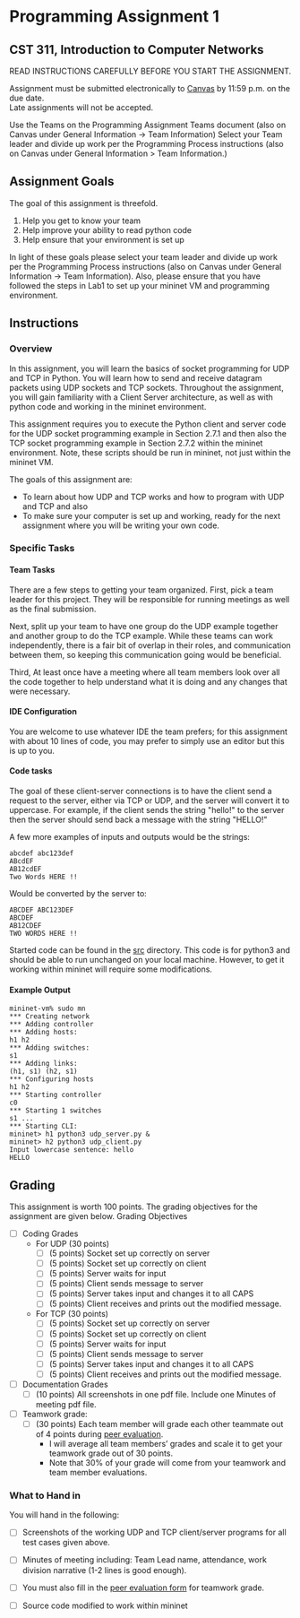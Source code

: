# Programming Assignment 1
## CST 311, Introduction to Computer Networks

READ INSTRUCTIONS CAREFULLY BEFORE YOU START THE ASSIGNMENT.

Assignment must be submitted electronically to [Canvas](https://csumb.instructure.com/) by 11:59 p.m. on the due date.  
Late assignments will not be accepted.

Use the Teams on the Programming Assignment Teams document (also on Canvas under General Information -> Team Information)
Select your Team leader and divide up work per the Programming Process instructions (also on Canvas under General Information > Team Information.)

## Assignment Goals

The goal of this assignment is threefold.
1. Help you get to know your team
2. Help improve your ability to read python code
3. Help ensure that your environment is set up

In light of these goals please select your team leader and divide up work per the Programming Process instructions (also on Canvas under General Information → Team Information).
Also, please ensure that you have followed the steps in Lab1 to set up your mininet VM and programming environment.

## Instructions

### Overview

In this assignment, you will learn the basics of socket programming for UDP and TCP in Python. 
You will learn how to send and receive datagram packets using UDP sockets and TCP sockets. 
Throughout the assignment, you will gain familiarity with a Client Server architecture, as well as with python code and working in the mininet environment.

This assignment requires you to execute the Python client and server code for the UDP socket programming example in Section 2.7.1 and then also the TCP socket programming example in Section 2.7.2 within the mininet environment.
Note, these scripts should be run in mininet, not just within the mininet VM.

The goals of this assignment are:
 - To learn about how UDP and TCP works and how to program with UDP and TCP and also
 - To make sure your computer is set up and working, ready for the next assignment where you will be writing your own code.

### Specific Tasks

#### Team Tasks

There are a few steps to getting your team organized.
First, pick a team leader for this project.
They will be responsible for running meetings as well as the final submission.

Next, split up your team to have one group do the UDP example together and another group to do the TCP example.
While these teams can work independently, there is a fair bit of overlap in their roles, and communication between them, so keeping this communication going would be beneficial.

Third, At least once have a meeting where all team members look over all the code together to help understand what it is doing and any changes that were necessary.

#### IDE Configuration
You are welcome to use whatever IDE the team prefers; for this assignment with about 10 lines of code, you may prefer to simply use an editor but this is up to you.

#### Code tasks

The goal of these client-server connections is to have the client send a request to the server, either via TCP or UDP, and the server will convert it to uppercase.
For example, if the client sends the string "hello!" to the server then the server should send back a message with the string "HELLO!"

A few more examples of inputs and outputs would be the strings:
```
abcdef abc123def
ABcdEF
AB12cdEF
Two Words HERE !!
```

Would be converted by the server to:
```
ABCDEF ABC123DEF
ABCDEF
AB12CDEF
TWO WORDS HERE !!
```

Started code can be found in the [src](src) directory.
This code is for python3 and should be able to run unchanged on your local machine.
However, to get it working within mininet will require some modifications.



#### Example Output

```shell
mininet-vm% sudo mn
*** Creating network
*** Adding controller
*** Adding hosts:
h1 h2
*** Adding switches:
s1
*** Adding links:
(h1, s1) (h2, s1)
*** Configuring hosts
h1 h2
*** Starting controller
c0
*** Starting 1 switches
s1 ...
*** Starting CLI:
mininet> h1 python3 udp_server.py &
mininet> h2 python3 udp_client.py
Input lowercase sentence: hello
HELLO

```



## Grading
This assignment is worth 100 points. The grading objectives for the assignment are given below.
Grading Objectives
- [ ] Coding Grades
  - For UDP (30 points)
    - [ ] (5 points) Socket set up correctly on server
    - [ ] (5 points) Socket set up correctly on client
    - [ ] (5 points) Server waits for input
    - [ ] (5 points) Client sends message to server
    - [ ] (5 points) Server takes input and changes it to all CAPS
    - [ ] (5 points) Client receives and prints out the modified message.
  - For TCP (30 points)
    - [ ] (5 points) Socket set up correctly on server
    - [ ] (5 points) Socket set up correctly on client
    - [ ] (5 points) Server waits for input
    - [ ] (5 points) Client sends message to server
    - [ ] (5 points) Server takes input and changes it to all CAPS
    - [ ] (5 points) Client receives and prints out the modified message.
- [ ] Documentation Grades
  - [ ] (10 points) All screenshots in one pdf file. Include one Minutes of meeting pdf file.
- [ ] Teamwork grade:
  - [ ] (30 points) Each team member will grade each other teammate out of 4 points during [peer evaluation](https://forms.gle/vtt31GjK9Rrerews5). 
    - I will average all team members’ grades and scale it to get your teamwork grade out of 30 points. 
    - Note that 30% of your grade will come from your teamwork and team member evaluations.

### What to Hand in

You will hand in the following:
- [ ] Screenshots of the working UDP and TCP client/server programs for all test cases given above.
- [ ] Minutes of meeting including: Team Lead name, attendance, work division narrative (1-2 lines is good enough).
- [ ] You must also fill in the [peer evaluation form](https://forms.gle/vtt31GjK9Rrerews5) for teamwork grade. 
- [ ] Source code modified to work within mininet

